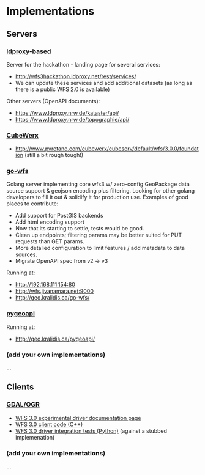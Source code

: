 # Implementations

## Servers

### [ldproxy](http://interactive-instruments.github.io/ldproxy/)-based

Server for the hackathon - landing page for several services:
* http://wfs3hackathon.ldproxy.net/rest/services/
* We can update these services and add additional datasets (as long as there is a public WFS 2.0 is available)

Other servers (OpenAPI documents):
* https://www.ldproxy.nrw.de/kataster/api/
* https://www.ldproxy.nrw.de/topographie/api/

### [CubeWerx](http://www.cubewerx.com)
* http://www.pvretano.com/cubewerx/cubeserv/default/wfs/3.0.0/foundation (still a bit rough tough!)

### [go-wfs](https://github.com/go-spatial/go-wfs/)

Golang server implementing core wfs3 w/ zero-config GeoPackage data source support & geojson encoding plus filtering.  Looking for other golang developers to fill it out & solidify it for production use.  Examples of good places to contribute:
* Add support for PostGIS backends
* Add html encoding support
* Now that its starting to settle, tests would be good.
* Clean up endpoints; filtering params may be better suited for PUT requests than GET params.
* More detalied configuration to limit features / add metadata to data sources.
* Migrate OpenAPI spec from v2 -> v3

Running at:
* http://192.168.111.154:80
* http://wfs.jivanamara.net:9000
* http://geo.kralidis.ca/go-wfs/


### [pygeoapi](https://github.com/geopython/pygeoapi)

Running at:
* http://geo.kralidis.ca/pygeoapi/

### (add your own implementations)


...

## Clients

### [GDAL/OGR](http://gdal.org)
* [WFS 3.0 experimental driver documentation page](http://gdal.org/drv_wfs3.html)
* [WFS 3.0 client code (C++)](https://github.com/OSGeo/gdal/blob/trunk/gdal/ogr/ogrsf_frmts/wfs/ogrwfs3driver.cpp)
* [WFS 3.0 driver integration tests (Python)](https://github.com/OSGeo/gdal/blob/trunk/autotest/ogr/ogr_wfs3.py) (against a stubbed implemenation)

### (add your own implementations)

...

